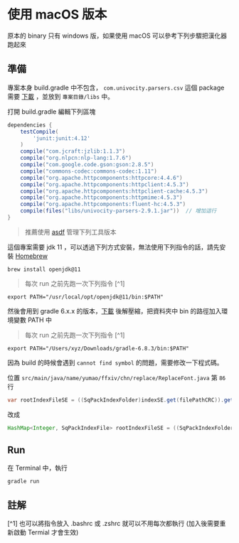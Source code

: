 # 使用 macOS 版本

原本的 binary 只有 windows 版，如果使用 macOS 可以參考下列步驟把漢化器跑起來

## 準備

專案本身 build.gradle 中不包含， `com.univocity.parsers.csv` 這個 package 需要 [下載](https://oss.sonatype.org/service/local/repositories/releases/content/com/univocity/univocity-parsers/2.9.1/univocity-parsers-2.9.1.jar) ，並放到 `專案目錄/libs` 中。

打開 build.gradle 編輯下列區塊

```gradle
dependencies {
	testCompile(
        'junit:junit:4.12'
    )
	compile("com.jcraft:jzlib:1.1.3")
	compile("org.nlpcn:nlp-lang:1.7.6")
	compile("com.google.code.gson:gson:2.8.5")
	compile("commons-codec:commons-codec:1.11")
	compile("org.apache.httpcomponents:httpcore:4.4.6")
	compile("org.apache.httpcomponents:httpclient:4.5.3")
	compile("org.apache.httpcomponents:httpclient-cache:4.5.3")
	compile("org.apache.httpcomponents:httpmime:4.5.3")
	compile("org.apache.httpcomponents:fluent-hc:4.5.3")
	compile(files("libs/univocity-parsers-2.9.1.jar"))  // 增加這行
}
```

> 推薦使用 [asdf](https://github.com/asdf-vm/asdf) 管理下列工具版本

這個專案需要 jdk 11 ，可以透過下列方式安裝，無法使用下列指令的話，請先安裝 [Homebrew](https://brew.sh/index_zh-tw)

```shell
brew install openjdk@11
```

> 每次 run 之前先跑一次下列指令 [^1]

```shell
export PATH="/usr/local/opt/openjdk@11/bin:$PATH"
```

然後會用到 gradle 6.x.x 的版本，[下載](https://gradle.org/next-steps/?version=6.8.3&format=bin) 後解壓縮，把資料夾中 bin 的路徑加入環境變數 PATH 中

> 每次 run 之前先跑一次下列指令 [^1]

```shell
export PATH="/Users/xyz/Downloads/gradle-6.8.3/bin:$PATH"
```

因為 build 的時候會遇到 `cannot find symbol` 的問題，需要修改一下程式碼。

位置 `src/main/java/name/yumao/ffxiv/chn/replace/ReplaceFont.java` 第 `86` 行

```java
var rootIndexFileSE = ((SqPackIndexFolder)indexSE.get(filePathCRC)).getFiles();
```

改成

```java
HashMap<Integer, SqPackIndexFile> rootIndexFileSE = ((SqPackIndexFolder)indexSE.get(filePathCRC)).getFiles();
```

## Run

在 Terminal 中，執行

```shell
gradle run
```

## 註解

[^1] 也可以將指令放入 .bashrc 或 .zshrc 就可以不用每次都執行 (加入後需要重新啟動 Termial 才會生效)
